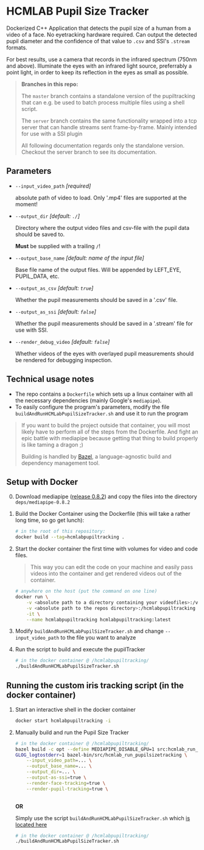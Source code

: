 # HCMLAB Pupil Size Tracker
Dockerized C++ Application that detects the pupil size of a human from a video of a face. No eyetracking hardware required. Can output the detected pupil diameter and the confidence of that value to `.csv` and SSI's `.stream` formats.

For best results, use a camera that records in the infrared spectrum (750nm and above). Illuminate the eyes with an infrared light source, preferrably a point light, in order to keep its reflection in the eyes as small as possible.

> __Branches in this repo:__
> 
> The `master` branch contains a standalone version of the pupiltracking that can e.g. be used to batch process multiple files using a shell script.
>
>The `server` branch contains the same functionality wrapped into a tcp server that can handle streams sent frame-by-frame. Mainly intended for use with a SSI plugin
>
>All following documentation regards only the standalone version. Checkout the server branch to see its documentation.

## Parameters
* `--input_video_path` *[required]*
    
    absolute path of video to load. Only '.mp4' files are supported at the moment!

* `--output_dir` *[default: `./`]*

    Directory where the output video files and csv-file with the pupil data should be saved to.

    __Must__ be supplied with a trailing `/`!

* `--output_base_name` *[default: name of the input file]*

    Base file name of the output files. Will be appended by LEFT_EYE, PUPIL_DATA, etc.

* `--output_as_csv` *[default: `true`]*

    Whether the pupil measurements should be saved in a '.csv' file.

* `--output_as_ssi` *[default: `false`]*

    Whether the pupil measurements should be saved in a '.stream' file for use with SSI.

* `--render_debug_video` *[default: `false`]*

    Whether videos of the eyes with overlayed pupil measurements should be rendered for debugging inspection.

## Technical usage notes
* The repo contains a `Dockerfile` which sets up a linux container with all the necessary dependencies (mainly Google's `mediapipe`).
* To easily configure the program's parameters, modify the file `buildAndRunHCMLabPupilSizeTracker.sh` and use it to run the program

> If you want to build the project outside that container, you will most likely have to perform all of the steps from the Dockerfile. And fight an epic battle with mediapipe because getting that thing to build properly is like taming a dragon ;)
>
> Building is handled by [Bazel](https://bazel.build/), a language-agnostic build and dependency management tool.

## Setup with Docker
0. Download mediapipe ([release 0.8.2](https://github.com/google/mediapipe/releases/tag/0.8.2)) and copy the files into the directory `deps/mediapipe-0.8.2`
1. Build the Docker Container using the Dockerfile (this will take a rather long time, so go get lunch):
    ```sh
    # in the root of this repository:
    docker build --tag=hcmlabpupiltracking .
    ```

2. Start the docker container the first time with volumes for video and code files. 
    > This way you can edit the code on your machine and easily pass videos into the container and get rendered videos out of the container.
    ```sh
    # anywhere on the host (put the command on one line)
    docker run \
        -v <absolute path to a directory containing your videofiles>:/videos \
        -v <absolute path to the repos directory>:/hcmlabpupiltracking \
        -it \
        --name hcmlabpupiltracking hcmlabpupiltracking:latest
    ```
3. Modify `buildAndRunHCMLabPupilSizeTracker.sh` and change `--input_video_path` to the file you want to analyze
4. Run the script to build and execute the pupilTracker
    ```sh
    # in the docker container @ /hcmlabpupiltracking/
    ./buildAndRunHCMLabPupilSizeTracker.sh
    ```

## Running the custom iris tracking script (in the docker container)

1. Start an interactive shell in the docker container 
    ```sh
    docker start hcmlabpupiltracking -i
    ```

2. Manually build and run the Pupil Size Tracker
    ```sh
    # in the docker container @ /hcmlabpupiltracking/
    bazel build -c opt --define MEDIAPIPE_DISABLE_GPU=1 src:hcmlab_run_pupilsizetracking
    GLOG_logtostderr=1 bazel-bin/src/hcmlab_run_pupilsizetracking \
        --input_video_path=... \
        --output_base_name=... \
        --output_dir=... \
        --output-as-ssi=true \
        --render-face-tracking=true \
        --render-pupil-tracking=true \
        
    ```

    __OR__

    Simply use the script `buildAndRunHCMLabPupilSizeTracker.sh` which [is located here](/buildAndRunHCMLabPupilSizeTracker.sh)
    ```sh
    # in the docker container @ /hcmlabpupiltracking/
    ./buildAndRunHCMLabPupilSizeTracker.sh
    ```